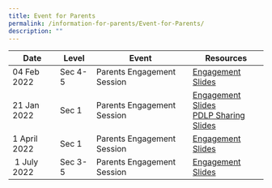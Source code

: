 ```yaml
---
title: Event for Parents
permalink: /information-for-parents/Event-for-Parents/
description: ""
---
```




| Date | Level | Event |	Resources
| -------- | -------- | -------- | -------- |
| 04 Feb 2022     | Sec 4-5     | Parents Engagement Session 	     |[Engagement Slides]()
|21 Jan 2022|Sec 1|Parents Engagement Session|[Engagement Slides]()<br>[PDLP Sharing Slides](/files/2022%20Sec%201%20PDLP%20Parent%20Engagement%20Deck%20For%20Sharing.pdf)
|1 April 2022|Sec 1|Parents Engagement Session|[Engagement Slides]()
| 1 July 2022|Sec 3-5|Parents Engagement Session|[Engagement Slides]()
